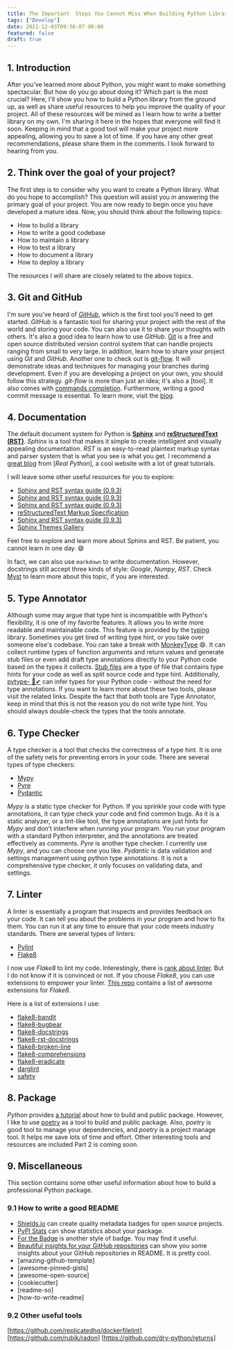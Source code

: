 ```yaml
---
title: The Important  Steps You Cannot Miss When Building Python Library Part 1
tags: ["Develop"]
date: 2021-12-03T09:56:07-06:00
featured: false
draft: true
---
```


## 1. Introduction

After you've learned more about Python, you might want to make something spectacular. But how do you go about doing it? Which part is the most crucial?
Here, I'll show you how to build a Python library from the ground up, as well as share useful resources to help you improve the quality of your project.
All of these resources will be mined as I learn how to write a better library on my own.
I'm sharing it here in the hopes that everyone will find it soon.
Keeping in mind that a good tool will make your project more appealing, allowing you to save a lot of time.
If you have any other great recommendations, please share them in the comments.
I look forward to hearing from you.

## 2. Think over the goal of your project?

The first step is to consider why you want to create a Python library.
What do you hope to accomplish? This question will assist you in answering the primary goal of your project.
You are now ready to begin once you have developed a mature idea.
Now, you should think about the following topics:

- How to build a library
- How to write a good codebase
- How to maintain a library
- How to test a library
- How to document a library
- How to deploy a library

The resources I will share are closely related to the above topics.

## 3. Git and GitHub

I'm sure you've heard of [*GitHub*], which is the first tool you'll need to get started.
_GitHub_ is a fantastic tool for sharing your project with the rest of the world and storing your code.
You can also use it to share your thoughts with others.
It's also a good idea to learn how to use _GitHub_.
[Git] is a free and open source distributed version control system that can handle projects ranging from small to very large.
In addition, learn how to share your project using _Git_ and _GitHub_.
Another one to check out is [git-flow]. It will demonstrate ideas and techniques for managing your branches during development.
Even if you are developing a project on your own, you should follow this strategy.
_git-flow_ is more than just an idea; it's also a [tool].
It also comes with [commands completion].
Furthermore, writing a good commit message is essential. To learn more, visit the [blog].

## 4. Documentation

The default document system for Python is [**Sphinx**] and [**reStructuredText (RST)**].
_Sphinx_ is a tool that makes it simple to create intelligent and visually appealing documentation.
_RST_ is an easy-to-read plaintext markup syntax and parser system that is what you see is what you get.
I recommend a [great blog](https://realpython.com/documenting-python-code) from [_Real Python_], a cool website with a lot of great tutorials.

I will leave some other useful resources for you to explore:

- [Sphinx and RST syntax guide (0.9.3)]
- [Sphinx and RST syntax guide (0.9.3)]
- [Sphinx and RST syntax guide (0.9.3)]
- [reStructuredText Markup Specification]
- [Sphinx and RST syntax guide (0.9.3)]
- [Sphinx Themes Gallery]

Feel free to explore and learn more about Sphinx and RST. Be patient, you cannot learn in one day. :smile:

In fact, we can also use `markdown` to write documentation.
However, docstrings still accept three kinds of style: _Google_, _Numpy_, _RST_. Check [Myst] to learn more about this topic, if you are interested.

## 5. Type Annotator

Although some may argue that type hint is incompatible with Python's flexibility, it is one of my favorite features.
It allows you to write more readable and maintainable code.
This feature is provided by the [typing] library.
Sometimes you get tired of writing type hint, or you take over someone else's codebase.
You can take a break with [MonkeyType] :smile:.
It can collect runtime types of function arguments and return values and generate stub files or even add draft type annotations directly to your Python code based on the types it collects.
[Stub files] are a type of file that contains type hints for your code as well as split source code and type hint.
Additionally, [pytype- 🦆✔] can infer types for your Python code - without the need for type annotations.
If you want to learn more about these two tools, please visit the related links.
Despite the fact that both tools are Type Annotator, keep in mind that this is not the reason you do not write type hint.
You should always double-check the types that the tools annotate.

## 6. Type Checker

A type checker is a tool that checks the correctness of a type hint.
It is one of the safety nets for preventing errors in your code. There are several types of type checkers:

- [Mypy]
- [Pyre]
- [Pydantic]

_Mypy_ is a static type checker for Python.
If you sprinkle your code with type annotations, it can type check your code and find common bugs.
As it is a static analyzer, or a lint-like tool, the type annotations are just hints for _Mypy_ and don’t interfere when running your program.
You run your program with a standard Python interpreter, and the annotations are treated effectively as comments.
_Pyre_ is another type checker.
I currently use _Mypy_, and you can choose one you like.
_Pydantic_ is data validation and settings management using python type annotations.
It is not a comprehensive type checker, it only focuses on validating data, and settings.

## 7. Linter

A linter is essentially a program that inspects and provides feedback on your code. It can tell you about the problems in your program and how to fix them. You can run it at any time to ensure that your code meets industry standards. There are several types of linters:

- [Pylint]
- [Flake8]

I now use _Flake8_ to lint my code. Interestingly, there is [rank about linter]. But I do not know if it is convinced or not.
If you choose _Flake8_, you can use extensions to empower your linter. [This repo] contains a list of awesome extensions for _Flake8_.

Here is a list of extensions I use:

- [flake8-bandit]
- [flake8-bugbear]
- [flake8-docstrings]
- [flake8-rst-docstrings]
- [flake8-broken-line]
- [flake8-comprehensions]
- [flake8-eradicate]
- [darglint]
- [safety]

<!-- Link -->

## 8. Package

_Python_ provides [a tutorial] about how to build and public package.
However, I like to use [poetry] as a tool to build and public package.
Also, _poetry_ is good tool to manage your dependencies, and _poetry_ is a project manage tool. It helps me save lots of time and effort.
Other interesting tools and resources are included Part 2 is coming soon.

## 9. Miscellaneous

This section contains some other useful information about how to build a professional Python package.

### 9.1 How to write a good README

- [Shields.io] can create quality metadata badges for open source projects.
- [PyPI Stats] can show statistics about your package.
- [For the Badge] is another style of badge. You may find it useful.
- [Beautiful insights for your GitHub repositories] can show you some insights about your GitHub repositories in README. It is pretty cool.
- [amazing-github-template]
- [awesome-pinned-gists]
- [awesome-open-source]
- [cookiecutter]
- [readme-so]
- [how-to-write-readme]

### 9.2 Other useful tools

[https://github.com/replicatedhq/dockerfilelint]
[https://github.com/rubik/radon]
[https://github.com/dry-python/returns]

<!-- link -->

[*github*]: https://github.com
[darglint]: https://pypi.org/project/darglint/
[flake8-bandit]: https://pypi.org/project/flake8-bandit/
[flake8-broken-line]: https://pypi.org/project/flake8-broken-line/
[flake8-bugbear]: https://pypi.org/project/flake8-bugbear/
[flake8-comprehensions]: https://pypi.org/project/flake8-comprehensions/
[flake8-docstrings]: https://pypi.org/project/flake8-docstrings/
[flake8-eradicate]: https://pypi.org/project/flake8-eradicate/
[flake8-rst-docstrings]: https://pypi.org/project/flake8-rst-docstrings/
[git]: https://git-scm.com
[git-flow]: https://jeffkreeftmeijer.com/git-flow/
[safety]: https://pypi.org/project/safety/
[commands completion]: https://github.com/bobthecow/git-flow-completion
[blog]: https://medium.com/@hritik.jaiswal/how-to-write-a-good-commit-message-9d2d533b9052
[**sphinx**]: https://www.sphinx-doc.org/en/master/
[**restructuredtext (rst)**]: https://docutils.sourceforge.io/rst.html
[great blog]: https://realpython.com/documenting-python-code/
[sphinx and rst syntax guide (0.9.3)]: https://thomas-cokelaer.info/tutorials/sphinx/rest_syntax.html
[restructuredtext markup specification]: https://docutils.sourceforge.io/docs/ref/rst/restructuredtext.html
[sphinx themes gallery]: https://sphinx-themes.org/#themes
[myst]: https://myst-parser.readthedocs.io/en/latest/
[typing]: https://docs.python.org/3/library/typing.html
[monkeytype]: https://github.com/instagram/MonkeyType
[stub files]: https://mypy.readthedocs.io/en/stable/stubs.html
[pytype- 🦆✔]: https://google.github.io/pytype/
[mypy]: https://mypy.readthedocs.io/en/stable/
[pyre]: https://pyre-check.org/docs/getting-started/
[pydantic]: https://pydantic-docs.helpmanual.io/
[pylint]: https://www.pylint.org/
[flake8]: https://flake8.readthedocs.io/en/latest/
[rank about linter]: https://www.slant.co/topics/2692/~best-python-code-linters
[this repo]: https://github.com/DmytroLitvinov/awesome-flake8-extensions
[a tutorial]: https://packaging.python.org/en/latest/tutorials/packaging-projects/#creating-the-package-files
[poetry]: https://python-poetry.org/
[shields.io]: https://shields.io
[pypi stats]: https://pypistats.org/search/%20pyboxes
[for the badge]: https://forthebadge.com/
[beautiful insights for your github repositories]: https://repobeats.axiom.co/
[https://github.com/replicatedhq/dockerfilelint]: https://github.com/replicatedhq/dockerfilelint
[https://github.com/rubik/radon]: https://github.com/rubik/radon
[https://github.com/dry-python/returns]: https://github.com/dry-python/returns
